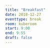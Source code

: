 ```yaml
---
title: "Breakfast"
date: 2018-12-27
eventtype: break
room: kuberoom
start: 9:00
end: 9:55
draft: false
---
```

